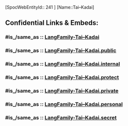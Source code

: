 ﻿---
tags:
- Lang_Family
type: LangFamily
---

[SpocWebEntityId:: 241 ]
[Name::Tai–Kadai]


## Confidential Links & Embeds: 

### #is_/same_as :: [LangFamily-Tai–Kadai](/_Standards/Language/Lang~Family/LangFamily-Tai–Kadai.md) 

### #is_/same_as :: [LangFamily-Tai–Kadai.public](/_public/Language/Lang~Family/LangFamily-Tai–Kadai.public.md) 

### #is_/same_as :: [LangFamily-Tai–Kadai.internal](/_internal/Language/Lang~Family/LangFamily-Tai–Kadai.internal.md) 

### #is_/same_as :: [LangFamily-Tai–Kadai.protect](/_protect/Language/Lang~Family/LangFamily-Tai–Kadai.protect.md) 

### #is_/same_as :: [LangFamily-Tai–Kadai.private](/_private/Language/Lang~Family/LangFamily-Tai–Kadai.private.md) 

### #is_/same_as :: [LangFamily-Tai–Kadai.personal](/_personal/Language/Lang~Family/LangFamily-Tai–Kadai.personal.md) 

### #is_/same_as :: [LangFamily-Tai–Kadai.secret](/_secret/Language/Lang~Family/LangFamily-Tai–Kadai.secret.md)

